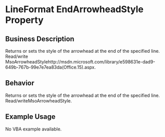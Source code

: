 # LineFormat EndArrowheadStyle Property

## Business Description
Returns or sets the style of the arrowhead at the end of the specified line. Read/write MsoArrowheadStylehttp://msdn.microsoft.com/library/e598631e-dad9-649b-767b-99e7e7ea83da(Office.15).aspx.

## Behavior
Returns or sets the style of the arrowhead at the end of the specified line. Read/writeMsoArrowheadStyle.

## Example Usage
No VBA example available.